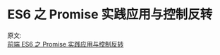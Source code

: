 # ES6 之 Promise 实践应用与控制反转

原文:  
[前端 ES6 之 Promise 实践应用与控制反转](https://mp.weixin.qq.com/s/pxZz6YJQWvomlm0dhoS_Uw)
